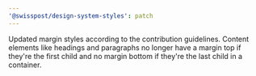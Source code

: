 ```yaml
---
'@swisspost/design-system-styles': patch
---
```


Updated margin styles according to the contribution guidelines. Content elements like headings and paragraphs no longer have a margin top if they're the first child and no margin bottom if they're the last child in a container.
